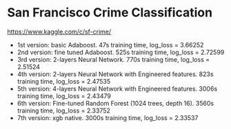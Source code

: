 San Francisco Crime Classification
==================================

https://www.kaggle.com/c/sf-crime/

- 1st version: basic Adaboost. 47s training time, log_loss = 3.66252
- 2nd version: fine tuned Adaboost. 525s training time, log_loss = 2.72599
- 3rd version: 2-layers Neural Network. 770s training time, log_loss = 2.51524
- 4th version: 2-layers Neural Network with Engineered features. 823s training time, log_loss = 2.47535
- 5th version: 4-layers Neural Network with Engineered features. 3006s training time, log_loss = 2.43479
- 6th version: Fine-tuned Random Forest (1024 trees, depth 16). 3560s training time, log_loss = 2.33752
- 7th version: xgb native. 3000s training time, log_loss = 2.33537